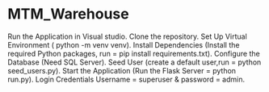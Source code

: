 # MTM_Warehouse
Run the Application in Visual studio.
Clone the repository.
Set Up Virtual Environment ( python -m venv venv).
Install Dependencies (Install the required Python packages, run = pip install requirements.txt).
Configure the Database (Need SQL Server).
Seed User (create a default user,run = python seed_users.py).
Start the Application (Run the Flask Server = python run.py).
Login Credentials Username = superuser & password = admin.
